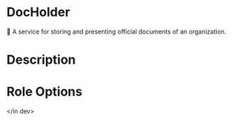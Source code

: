# DocHolder
📜 A service for storing and presenting official documents of an organization.

# Description

# Role Options

</in dev>
